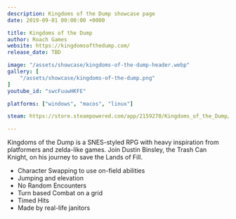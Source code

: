 ```yaml
---
description: Kingdoms of the Dump showcase page
date: 2019-09-01 00:00:00 +0000

title: Kingdoms of the Dump
author: Roach Games
website: https://kingdomsofthedump.com/
release_date: TBD

image: "/assets/showcase/kingdoms-of-the-dump-header.webp"
gallery: [
	"/assets/showcase/kingdoms-of-the-dump.png"
]
youtube_id: "swcFuuwHKFE"

platforms: ["windows", "macos", "linux"]

steam: https://store.steampowered.com/app/2159270/Kingdoms_of_the_Dump/?curator_clanid=41324400

---
```


<p>
  Kingdoms of the Dump is a SNES-styled RPG with heavy inspiration from
  platformers and zelda-like games. Join Dustin Binsley, the Trash Can Knight,
  on his journey to save the Lands of Fill.
</p>
<ul>
  <li>Character Swapping to use on-field abilities</li>
  <li>Jumping and elevation</li>
  <li>No Random Encounters</li>
  <li>Turn based Combat on a grid</li>
  <li>Timed Hits</li>
  <li>Made by real-life janitors</li>
</ul>
